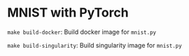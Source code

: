 # MNIST with PyTorch

`make build-docker`: Build docker image for `mnist.py`

`make build-singularity`: Build singularity image for `mnist.py`
